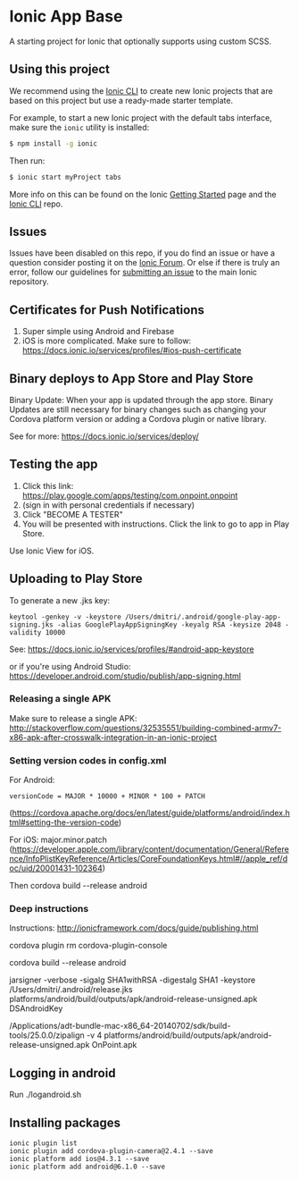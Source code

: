 Ionic App Base
=====================

A starting project for Ionic that optionally supports using custom SCSS.

## Using this project

We recommend using the [Ionic CLI](https://github.com/driftyco/ionic-cli) to create new Ionic projects that are based on this project but use a ready-made starter template.

For example, to start a new Ionic project with the default tabs interface, make sure the `ionic` utility is installed:

```bash
$ npm install -g ionic
```

Then run:

```bash
$ ionic start myProject tabs
```

More info on this can be found on the Ionic [Getting Started](http://ionicframework.com/getting-started) page and the [Ionic CLI](https://github.com/driftyco/ionic-cli) repo.

## Issues
Issues have been disabled on this repo, if you do find an issue or have a question consider posting it on the [Ionic Forum](http://forum.ionicframework.com/).  Or else if there is truly an error, follow our guidelines for [submitting an issue](http://ionicframework.com/submit-issue/) to the main Ionic repository.




## Certificates for Push Notifications
1. Super simple using Android and Firebase
2. iOS is more complicated. Make sure to follow: https://docs.ionic.io/services/profiles/#ios-push-certificate


## Binary deploys to App Store and Play Store
Binary Update: When your app is updated through the app store. Binary Updates are still necessary for binary changes such as changing your Cordova platform version or adding a Cordova plugin or native library.

See for more: https://docs.ionic.io/services/deploy/

## Testing the app

1. Click this link: https://play.google.com/apps/testing/com.onpoint.onpoint
2. (sign in with personal credentials if necessary)
3. Click "BECOME A TESTER"
4. You will be presented with instructions. Click the link to go to app in Play Store.

Use Ionic View for iOS.


## Uploading to Play Store
To generate a new .jks key:
```
keytool -genkey -v -keystore /Users/dmitri/.android/google-play-app-signing.jks -alias GooglePlayAppSigningKey -keyalg RSA -keysize 2048 -validity 10000
```
See: https://docs.ionic.io/services/profiles/#android-app-keystore

or if you're using Android Studio: https://developer.android.com/studio/publish/app-signing.html


### Releasing a single APK
Make sure to release a single APK: http://stackoverflow.com/questions/32535551/building-combined-armv7-x86-apk-after-crosswalk-integration-in-an-ionic-project

### Setting version codes in config.xml
For Android:
```
versionCode = MAJOR * 10000 + MINOR * 100 + PATCH
```
(https://cordova.apache.org/docs/en/latest/guide/platforms/android/index.html#setting-the-version-code)

For iOS: major.minor.patch
(https://developer.apple.com/library/content/documentation/General/Reference/InfoPlistKeyReference/Articles/CoreFoundationKeys.html#//apple_ref/doc/uid/20001431-102364)

Then cordova build --release android


### Deep instructions
Instructions: http://ionicframework.com/docs/guide/publishing.html

cordova plugin rm cordova-plugin-console

cordova build --release android

jarsigner -verbose -sigalg SHA1withRSA -digestalg SHA1 -keystore /Users/dmitri/.android/release.jks platforms/android/build/outputs/apk/android-release-unsigned.apk DSAndroidKey


/Applications/adt-bundle-mac-x86_64-20140702/sdk/build-tools/25.0.0/zipalign -v 4 platforms/android/build/outputs/apk/android-release-unsigned.apk OnPoint.apk


## Logging in android
Run ./logandroid.sh


## Installing packages
```
ionic plugin list
ionic plugin add cordova-plugin-camera@2.4.1 --save
ionic platform add ios@4.3.1 --save
ionic platform add android@6.1.0 --save
```

